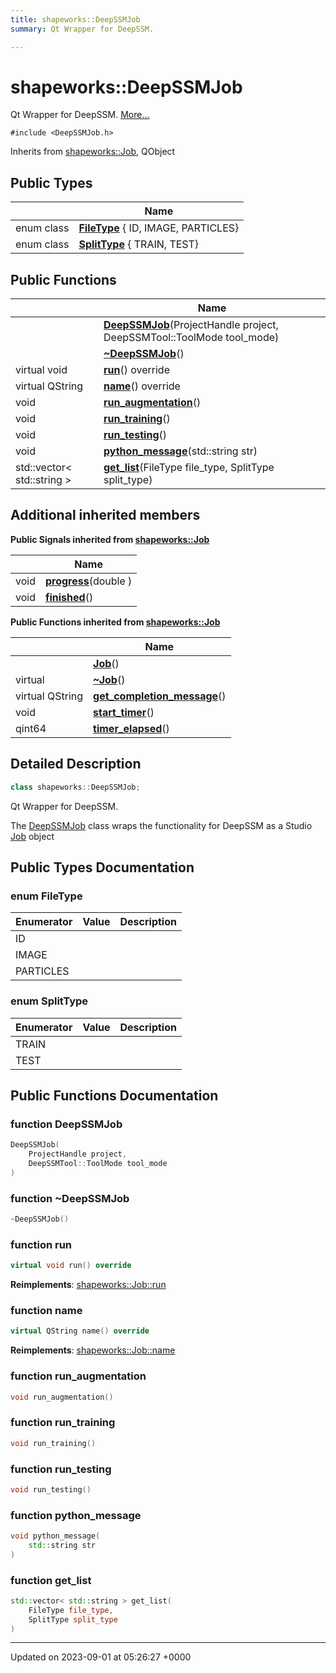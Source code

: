 ```yaml
---
title: shapeworks::DeepSSMJob
summary: Qt Wrapper for DeepSSM. 

---
```


# shapeworks::DeepSSMJob



Qt Wrapper for DeepSSM.  [More...](#detailed-description)


`#include <DeepSSMJob.h>`

Inherits from [shapeworks::Job](../Classes/classshapeworks_1_1Job.md), QObject

## Public Types

|                | Name           |
| -------------- | -------------- |
| enum class| **[FileType](../Classes/classshapeworks_1_1DeepSSMJob.md#enum-filetype)** { ID, IMAGE, PARTICLES} |
| enum class| **[SplitType](../Classes/classshapeworks_1_1DeepSSMJob.md#enum-splittype)** { TRAIN, TEST} |

## Public Functions

|                | Name           |
| -------------- | -------------- |
| | **[DeepSSMJob](../Classes/classshapeworks_1_1DeepSSMJob.md#function-deepssmjob)**(ProjectHandle project, DeepSSMTool::ToolMode tool_mode) |
| | **[~DeepSSMJob](../Classes/classshapeworks_1_1DeepSSMJob.md#function-~deepssmjob)**() |
| virtual void | **[run](../Classes/classshapeworks_1_1DeepSSMJob.md#function-run)**() override |
| virtual QString | **[name](../Classes/classshapeworks_1_1DeepSSMJob.md#function-name)**() override |
| void | **[run_augmentation](../Classes/classshapeworks_1_1DeepSSMJob.md#function-run-augmentation)**() |
| void | **[run_training](../Classes/classshapeworks_1_1DeepSSMJob.md#function-run-training)**() |
| void | **[run_testing](../Classes/classshapeworks_1_1DeepSSMJob.md#function-run-testing)**() |
| void | **[python_message](../Classes/classshapeworks_1_1DeepSSMJob.md#function-python-message)**(std::string str) |
| std::vector< std::string > | **[get_list](../Classes/classshapeworks_1_1DeepSSMJob.md#function-get-list)**(FileType file_type, SplitType split_type) |

## Additional inherited members

**Public Signals inherited from [shapeworks::Job](../Classes/classshapeworks_1_1Job.md)**

|                | Name           |
| -------------- | -------------- |
| void | **[progress](../Classes/classshapeworks_1_1Job.md#signal-progress)**(double ) |
| void | **[finished](../Classes/classshapeworks_1_1Job.md#signal-finished)**() |

**Public Functions inherited from [shapeworks::Job](../Classes/classshapeworks_1_1Job.md)**

|                | Name           |
| -------------- | -------------- |
| | **[Job](../Classes/classshapeworks_1_1Job.md#function-job)**() |
| virtual | **[~Job](../Classes/classshapeworks_1_1Job.md#function-~job)**() |
| virtual QString | **[get_completion_message](../Classes/classshapeworks_1_1Job.md#function-get-completion-message)**() |
| void | **[start_timer](../Classes/classshapeworks_1_1Job.md#function-start-timer)**() |
| qint64 | **[timer_elapsed](../Classes/classshapeworks_1_1Job.md#function-timer-elapsed)**() |


## Detailed Description

```cpp
class shapeworks::DeepSSMJob;
```

Qt Wrapper for DeepSSM. 

The [DeepSSMJob](../Classes/classshapeworks_1_1DeepSSMJob.md) class wraps the functionality for DeepSSM as a Studio [Job](../Classes/classshapeworks_1_1Job.md) object 

## Public Types Documentation

### enum FileType

| Enumerator | Value | Description |
| ---------- | ----- | ----------- |
| ID | |   |
| IMAGE | |   |
| PARTICLES | |   |




### enum SplitType

| Enumerator | Value | Description |
| ---------- | ----- | ----------- |
| TRAIN | |   |
| TEST | |   |




## Public Functions Documentation

### function DeepSSMJob

```cpp
DeepSSMJob(
    ProjectHandle project,
    DeepSSMTool::ToolMode tool_mode
)
```


### function ~DeepSSMJob

```cpp
~DeepSSMJob()
```


### function run

```cpp
virtual void run() override
```


**Reimplements**: [shapeworks::Job::run](../Classes/classshapeworks_1_1Job.md#function-run)


### function name

```cpp
virtual QString name() override
```


**Reimplements**: [shapeworks::Job::name](../Classes/classshapeworks_1_1Job.md#function-name)


### function run_augmentation

```cpp
void run_augmentation()
```


### function run_training

```cpp
void run_training()
```


### function run_testing

```cpp
void run_testing()
```


### function python_message

```cpp
void python_message(
    std::string str
)
```


### function get_list

```cpp
std::vector< std::string > get_list(
    FileType file_type,
    SplitType split_type
)
```


-------------------------------

Updated on 2023-09-01 at 05:26:27 +0000